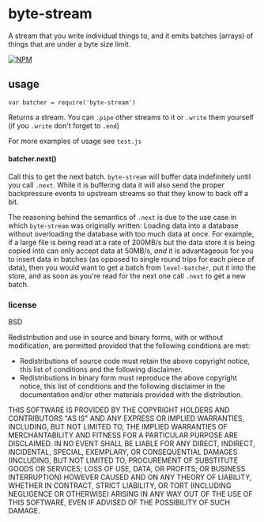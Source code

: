 # byte-stream

A stream that you write individual things to, and it emits batches (arrays) of things that are under a byte size limit.

[![NPM](https://nodei.co/npm/byte-stream.png)](https://nodei.co/npm/byte-stream/)

## usage

```
var batcher = require('byte-stream')
```

Returns a stream. You can `.pipe` other streams to it or `.write` them yourself (if you `.write` don't forget to `.end`)

For more examples of usage see `test.js`

#### batcher.next()

Call this to get the next batch. `byte-stream` will buffer data indefinitely until you call `.next`. While it is buffering data it will also send the proper backpressure events to upstream streams so that they know to back off a bit.

The reasoning behind the semantics of `.next` is due to the use case in which `byte-stream` was originally written: Loading data into a database without overloading the database with too much data at once. For example, if a large file is being read at a rate of 200MB/s but the data store it is being copied into can only accept data at 50MB/s, *and* it is advantageous for you to insert data in batches (as opposed to single round trips for each piece of data), then you would want to get a batch from `level-batcher`, put it into the store, and as soon as you're read for the next one call `.next` to get a new batch.

### license

BSD

Redistribution and use in source and binary forms, with or without
modification, are permitted provided that the following conditions are met:

  * Redistributions of source code must retain the above copyright
    notice, this list of conditions and the following disclaimer.
  * Redistributions in binary form must reproduce the above copyright
    notice, this list of conditions and the following disclaimer in the
    documentation and/or other materials provided with the distribution.

THIS SOFTWARE IS PROVIDED BY THE COPYRIGHT HOLDERS AND CONTRIBUTORS "AS IS"
AND ANY EXPRESS OR IMPLIED WARRANTIES, INCLUDING, BUT NOT LIMITED TO, THE
IMPLIED WARRANTIES OF MERCHANTABILITY AND FITNESS FOR A PARTICULAR PURPOSE
ARE DISCLAIMED. IN NO EVENT SHALL <COPYRIGHT HOLDER> BE LIABLE FOR ANY
DIRECT, INDIRECT, INCIDENTAL, SPECIAL, EXEMPLARY, OR CONSEQUENTIAL DAMAGES
(INCLUDING, BUT NOT LIMITED TO, PROCUREMENT OF SUBSTITUTE GOODS OR SERVICES;
LOSS OF USE, DATA, OR PROFITS; OR BUSINESS INTERRUPTION) HOWEVER CAUSED AND
ON ANY THEORY OF LIABILITY, WHETHER IN CONTRACT, STRICT LIABILITY, OR TORT
(INCLUDING NEGLIGENCE OR OTHERWISE) ARISING IN ANY WAY OUT OF THE USE OF
THIS SOFTWARE, EVEN IF ADVISED OF THE POSSIBILITY OF SUCH DAMAGE.

